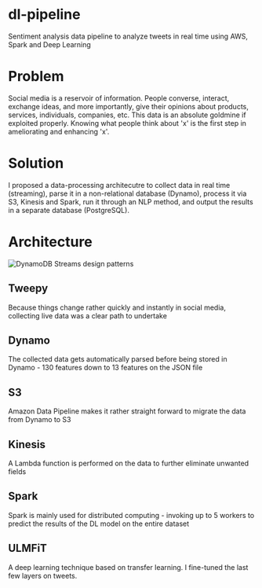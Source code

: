 # dl-pipeline
Sentiment analysis data pipeline to analyze tweets in real time using AWS, Spark and Deep Learning

# Problem
Social media is a reservoir of information. People converse, interact, exchange ideas, and more importantly, give their opinions about products, services, individuals, companies, etc. This data is an absolute goldmine if exploited properly. Knowing what people think about 'x' is the first step in ameliorating and enhancing 'x'. 

# Solution 
I proposed a data-processing architecutre to collect data in real time (streaming), parse it in a non-relational database (Dynamo), process it via S3, Kinesis and Spark, run it through an NLP method, and output the results in a separate database (PostgreSQL). 

# Architecture 

![DynamoDB Streams design patterns](https://ibb.co/pLdQTcN)







## Tweepy 
Because things change rather quickly and instantly in social media, collecting live data was a clear path to undertake
## Dynamo
The collected data gets automatically parsed before being stored in Dynamo - 130 features down to 13 features on the JSON file 
## S3
Amazon Data Pipeline makes it rather straight forward to migrate the data from Dynamo to S3
## Kinesis 
A Lambda function is performed on the data to further eliminate unwanted fields 
## Spark
Spark is mainly used for distributed computing - invoking up to 5 workers to predict the results of the DL model on the entire dataset 
## ULMFiT
A deep learning technique based on transfer learning. I fine-tuned the last few layers on tweets. 


